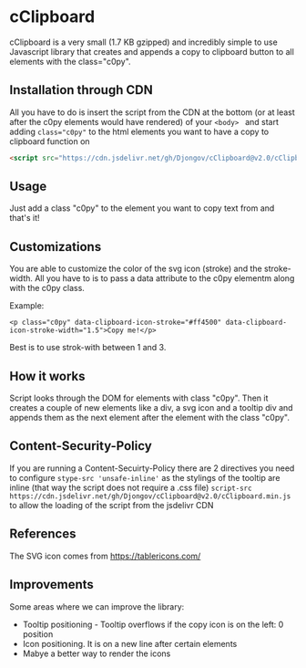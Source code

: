 # cClipboard
cClipboard is a very small (1.7 KB gzipped) and incredibly simple to use Javascript library that creates and appends a copy to clipboard button to all elements with the class="c0py".

## Installation through CDN

All you have to do is insert the script from the CDN at the bottom (or at least after the c0py elements would have rendered) of your ```<body> ``` and start adding ```class="c0py"``` to the html elements you want to have a copy to clipboard function on

```html
<script src="https://cdn.jsdelivr.net/gh/Djongov/cClipboard@v2.0/cClipboard.min.js" integrity="sha384-1oQ7VKt13uvkHRCm1gTNlBzQLODHZMTkzboZ2uqa+mV+aMp9cdp5bYFZZG0nDl9W" crossorigin="anonymous"></script>
```
## Usage
Just add a class "c0py" to the element you want to copy text from and that's it!

## Customizations
You are able to customize the color of the svg icon (stroke) and the stroke-width. All you have to is to pass a data attribute to the c0py elementm along with the c0py class.

Example:

```<p class="c0py" data-clipboard-icon-stroke="#ff4500" data-clipboard-icon-stroke-width="1.5">Copy me!</p> ```

Best is to use strok-with between 1 and 3.

## How it works
Script looks through the DOM for elements with class "c0py". Then it creates a couple of new elements like a div, a svg icon and a tooltip div and appends them as the next element after the element with the class "c0py".

## Content-Security-Policy
If you are running a Content-Secuirty-Policy there are 2 directives you need to configure
```stype-src 'unsafe-inline'``` as the stylings of the tooltip are inline (that way the script does not require a .css file)
```script-src https://cdn.jsdelivr.net/gh/Djongov/cClipboard@v2.0/cClipboard.min.js``` to allow the loading of the script from the jsdelivr CDN

## References
The SVG icon comes from https://tablericons.com/

## Improvements
Some areas where we can improve the library:
- Tooltip positioning - Tooltip overflows if the copy icon is on the left: 0 position
- Icon positioning. It is on a new line after certain elements 
- Mabye a better way to render the icons
